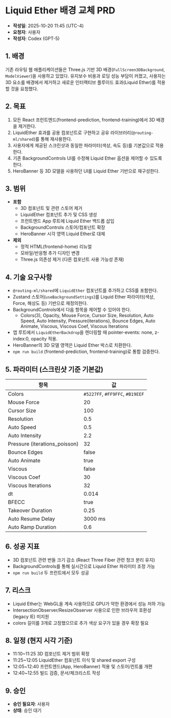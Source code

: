# Liquid Ether 배경 교체 PRD

- **작성일**: 2025-10-20 11:45 (UTC-4)
- **요청자**: 사용자
- **작성자**: Codex (GPT-5)

## 1. 배경
기존 라우팅 웹 애플리케이션들은 Three.js 기반 3D 배경(`FullScreen3DBackground`, `ModelViewer`)을 사용하고 있었다. 유지보수 비용과 로딩 성능 부담이 커졌고, 사용자는 3D 요소를 배경에서 제거하고 새로운 인터랙티브 플루이드 효과(Liquid Ether)를 적용할 것을 요청했다.

## 2. 목표
1. 모든 React 프런트엔드(frontend-prediction, frontend-training)에서 3D 배경을 제거한다.
2. LiquidEther 효과를 공용 컴포넌트로 구현하고 공유 라이브러리(`@routing-ml/shared`)를 통해 재사용한다.
3. 사용자에게 제공된 스크린샷과 동일한 파라미터(색상, 속도 등)를 기본값으로 적용한다.
4. 기존 BackgroundControls UI를 수정해 Liquid Ether 옵션을 제어할 수 있도록 한다.
5. HeroBanner 등 3D 모델을 사용하던 UI를 Liquid Ether 기반으로 재구성한다.

## 3. 범위
- **포함**
  - 3D 컴포넌트 및 관련 스토어 제거
  - LiquidEther 컴포넌트 추가 및 CSS 생성
  - 프런트엔드 App 루트에 Liquid Ether 백드롭 삽입
  - BackgroundControls 스토어/컴포넌트 확장
  - HeroBanner 시각 영역 Liquid Ether로 대체
- **제외**
  - 정적 HTML(frontend-home) 리뉴얼
  - 모바일/반응형 추가 디자인 변경
  - Three.js 의존성 제거 (다른 컴포넌트 사용 가능성 존재)

## 4. 기술 요구사항
- `@routing-ml/shared`에 `LiquidEther` 컴포넌트를 추가하고 CSS를 포함한다.
- Zustand 스토어(`useBackgroundSettings`)를 Liquid Ether 파라미터(색상, Force, 해상도 등) 기반으로 재정의한다.
- BackgroundControls에서 다음 항목을 제어할 수 있어야 한다.
  - Colors(3), Opacity, Mouse Force, Cursor Size, Resolution, Auto Speed, Auto Intensity, Pressure(iterations), Bounce Edges, Auto Animate, Viscous, Viscous Coef, Viscous Iterations
- 앱 루트에서 `LiquidEtherBackdrop`을 렌더링할 때 pointer-events: none, z-index:0, opacity 적용.
- HeroBanner의 3D 모델 영역은 Liquid Ether 박스로 치환한다.
- `npm run build` (frontend-prediction, frontend-training)로 통합 검증한다.

## 5. 파라미터 (스크린샷 기준 기본값)
| 항목 | 값 |
| --- | --- |
| Colors | `#5227FF`, `#FF9FFC`, `#B19EEF` |
| Mouse Force | 20 |
| Cursor Size | 100 |
| Resolution | 0.5 |
| Auto Speed | 0.5 |
| Auto Intensity | 2.2 |
| Pressure (iterations_poisson) | 32 |
| Bounce Edges | false |
| Auto Animate | true |
| Viscous | false |
| Viscous Coef | 30 |
| Viscous Iterations | 32 |
| dt | 0.014 |
| BFECC | true |
| Takeover Duration | 0.25 |
| Auto Resume Delay | 3000 ms |
| Auto Ramp Duration | 0.6 |

## 6. 성공 지표
- 3D 컴포넌트 관련 번들 크기 감소 (React Three Fiber 관련 청크 분리 유지)
- BackgroundControls를 통해 실시간으로 Liquid Ether 파라미터 조정 가능
- `npm run build` 두 프런트에서 모두 성공

## 7. 리스크
- Liquid Ether는 WebGL을 계속 사용하므로 GPU가 약한 환경에서 성능 저하 가능
- IntersectionObserver/ResizeObserver 사용으로 인한 브라우저 호환성(legacy IE) 미지원
- colors 길이를 3개로 고정했으므로 추가 색상 요구가 있을 경우 확장 필요

## 8. 일정 (현지 시각 기준)
- 11:10~11:25 3D 컴포넌트 제거 범위 확정
- 11:25~12:05 LiquidEther 컴포넌트 이식 및 shared export 구성
- 12:05~12:40 프런트엔드(App, HeroBanner) 적용 및 스토어/컨트롤 개편
- 12:40~12:55 빌드 검증, 문서/체크리스트 작성

## 9. 승인
- **승인 필요자**: 사용자
- **상태**: 승인 대기
